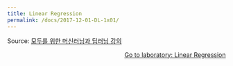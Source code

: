 ```yaml
---
title: Linear Regression
permalink: /docs/2017-12-01-DL-1x01/
---
```


Source: [모두를 위한 머신러닝과 딥러닝 강의](http://hunkim.github.io/ml/)
<script>
	embedPDF({url:'https://hunkim.github.io/ml/lec2.pdf'});
</script>
<a style="float:right" target="_blank" href="https://docs.google.com/presentation/d/12raZrY3d244q6jGuC7EykeSPzjP1-FqofMiNlx5Q52o">Go to laboratory: Linear Regression</a>